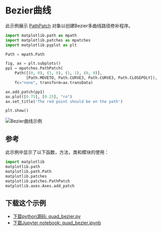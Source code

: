# Bezier曲线

此示例展示 [PathPatch](https://matplotlib.org/api/_as_gen/matplotlib.patches.PathPatch.html#matplotlib.patches.PathPatch) 对象以创建Bezier多曲线路径修补程序。

```python
import matplotlib.path as mpath
import matplotlib.patches as mpatches
import matplotlib.pyplot as plt

Path = mpath.Path

fig, ax = plt.subplots()
pp1 = mpatches.PathPatch(
    Path([(0, 0), (1, 0), (1, 1), (0, 0)],
         [Path.MOVETO, Path.CURVE3, Path.CURVE3, Path.CLOSEPOLY]),
    fc="none", transform=ax.transData)

ax.add_patch(pp1)
ax.plot([0.75], [0.25], "ro")
ax.set_title('The red point should be on the path')

plt.show()
```

![Bezier曲线示例](https://matplotlib.org/_images/sphx_glr_quad_bezier_001.png)

## 参考

此示例中显示了以下函数，方法，类和模块的使用：

```python
import matplotlib
matplotlib.path
matplotlib.path.Path
matplotlib.patches
matplotlib.patches.PathPatch
matplotlib.axes.Axes.add_patch
```

## 下载这个示例
            
- [下载python源码: quad_bezier.py](https://matplotlib.org/_downloads/quad_bezier.py)
- [下载Jupyter notebook: quad_bezier.ipynb](https://matplotlib.org/_downloads/quad_bezier.ipynb)